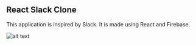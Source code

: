 ## React Slack Clone

This application is inspired by Slack. It is made using React and Firebase.

![alt text](https://i.imgur.com/oCWt31P.jpg "Logo Title Text 1")
